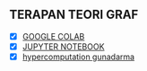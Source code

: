 ## TERAPAN TEORI GRAF

- [x] [GOOGLE COLAB](https://colab.research.google.com/)
- [x] [JUPYTER NOTEBOOK](https://jupyter.org/try)
- [x] [hypercomputation gunadarma](https://hypercomputation-hub.gunadarma.ac.id/)
